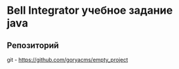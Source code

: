 Bell Integrator  учебное задание java
======================
Репозиторий
-
git - https://github.com/goryacms/empty_project 